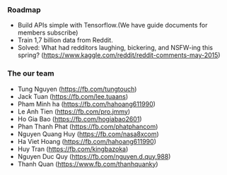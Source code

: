### Roadmap
- Build APIs simple with Tensorflow.(We have guide documents for members subscribe)
- Train 1,7 billion data from Reddit.
- Solved: What had redditors laughing, bickering, and NSFW-ing this spring? (https://www.kaggle.com/reddit/reddit-comments-may-2015)


### The our team
- Tung Nguyen (https://fb.com/tungtouch)
- Jack Tuan (https://fb.com/lee.tuaans)
- Pham Minh ha (https://fb.com/hahoang611990)
- Le Anh Tien (https://fb.com/pro.jmmy)
- Ho Gia Bao (https://fb.com/hogiabao2601)
- Phan Thanh Phat (https://fb.com/phatphancom)
- Nguyen Quang Huy (https://fb.com/nasa8xcom)
- Ha Viet Hoang (https://fb.com/hahoang611990)
- Huy Tran (https://fb.com/kingbazoka)
- Nguyen Duc Quy (https://fb.com/nguyen.d.quy.988)
- Thanh Quan (https://www.fb.com/thanhquanky)
